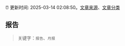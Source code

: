 :alarm_clock: 更新时间: 2025-03-14 02:08:50。[文章来源](/README.md)、[文章分类](/TAGS.md)

## 报告


> 关键字：`报告`、`月报`



